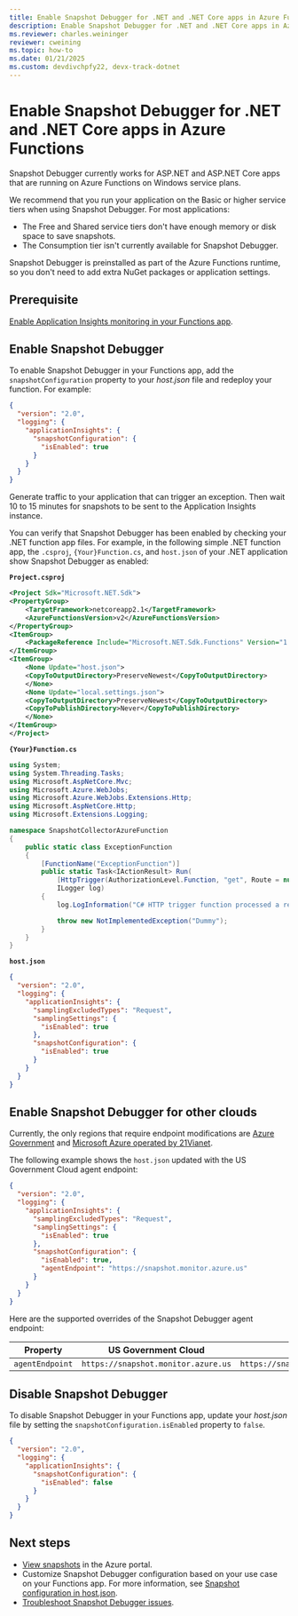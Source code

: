 ```yaml
---
title: Enable Snapshot Debugger for .NET and .NET Core apps in Azure Functions | Microsoft Docs
description: Enable Snapshot Debugger for .NET and .NET Core apps in Azure Functions.
ms.reviewer: charles.weininger
reviewer: cweining
ms.topic: how-to
ms.date: 01/21/2025
ms.custom: devdivchpfy22, devx-track-dotnet
---
```


# Enable Snapshot Debugger for .NET and .NET Core apps in Azure Functions

Snapshot Debugger currently works for ASP.NET and ASP.NET Core apps that are running on Azure Functions on Windows service plans.

We recommend that you run your application on the Basic or higher service tiers when using Snapshot Debugger. For most applications:
- The Free and Shared service tiers don't have enough memory or disk space to save snapshots. 
- The Consumption tier isn't currently available for Snapshot Debugger.

Snapshot Debugger is preinstalled as part of the Azure Functions runtime, so you don't need to add extra NuGet packages or application settings.

## Prerequisite

[Enable Application Insights monitoring in your Functions app](/azure/azure-functions/configure-monitoring#new-function-app-in-the-portal).

## Enable Snapshot Debugger

To enable Snapshot Debugger in your Functions app, add the `snapshotConfiguration` property to your *host.json* file and redeploy your function. For example:

```json
{
  "version": "2.0",
  "logging": {
    "applicationInsights": {
      "snapshotConfiguration": {
        "isEnabled": true
      }
    }
  }
}
```

Generate traffic to your application that can trigger an exception. Then wait 10 to 15 minutes for snapshots to be sent to the Application Insights instance.

You can verify that Snapshot Debugger has been enabled by checking your .NET function app files. For example, in the following simple .NET function app, the `.csproj`, `{Your}Function.cs`, and `host.json` of your .NET application show Snapshot Debugger as enabled:

**`Project.csproj`**

```xml
<Project Sdk="Microsoft.NET.Sdk">
<PropertyGroup>
    <TargetFramework>netcoreapp2.1</TargetFramework>
    <AzureFunctionsVersion>v2</AzureFunctionsVersion>
</PropertyGroup>
<ItemGroup>
    <PackageReference Include="Microsoft.NET.Sdk.Functions" Version="1.0.31" />
</ItemGroup>
<ItemGroup>
    <None Update="host.json">
    <CopyToOutputDirectory>PreserveNewest</CopyToOutputDirectory>
    </None>
    <None Update="local.settings.json">
    <CopyToOutputDirectory>PreserveNewest</CopyToOutputDirectory>
    <CopyToPublishDirectory>Never</CopyToPublishDirectory>
    </None>
</ItemGroup>
</Project>
```

**`{Your}Function.cs`**

```csharp
using System;
using System.Threading.Tasks;
using Microsoft.AspNetCore.Mvc;
using Microsoft.Azure.WebJobs;
using Microsoft.Azure.WebJobs.Extensions.Http;
using Microsoft.AspNetCore.Http;
using Microsoft.Extensions.Logging;

namespace SnapshotCollectorAzureFunction
{
    public static class ExceptionFunction
    {
        [FunctionName("ExceptionFunction")]
        public static Task<IActionResult> Run(
            [HttpTrigger(AuthorizationLevel.Function, "get", Route = null)] HttpRequest req,
            ILogger log)
        {
            log.LogInformation("C# HTTP trigger function processed a request.");

            throw new NotImplementedException("Dummy");
        }
    }
}
```

**`host.json`**

```json
{
  "version": "2.0",
  "logging": {
    "applicationInsights": {
      "samplingExcludedTypes": "Request",
      "samplingSettings": {
        "isEnabled": true
      },
      "snapshotConfiguration": {
        "isEnabled": true
      }
    }
  }
}
```

## Enable Snapshot Debugger for other clouds

Currently, the only regions that require endpoint modifications are [Azure Government](/azure/azure-government/compare-azure-government-global-azure#application-insights) and [Microsoft Azure operated by 21Vianet](/azure/china/resources-developer-guide).

The following example shows the `host.json` updated with the US Government Cloud agent endpoint:

```json
{
  "version": "2.0",
  "logging": {
    "applicationInsights": {
      "samplingExcludedTypes": "Request",
      "samplingSettings": {
        "isEnabled": true
      },
      "snapshotConfiguration": {
        "isEnabled": true,
        "agentEndpoint": "https://snapshot.monitor.azure.us"
      }
    }
  }
}
```

Here are the supported overrides of the Snapshot Debugger agent endpoint:

| Property        | US Government Cloud                 | China Cloud                         |
| --------------- | ----------------------------------- | ----------------------------------- |
| `agentEndpoint` | `https://snapshot.monitor.azure.us` | `https://snapshot.monitor.azure.cn` |

## Disable Snapshot Debugger

To disable Snapshot Debugger in your Functions app, update your *host.json* file by setting the `snapshotConfiguration.isEnabled` property to `false`.

```json
{
  "version": "2.0",
  "logging": {
    "applicationInsights": {
      "snapshotConfiguration": {
        "isEnabled": false
      }
    }
  }
}
```

## Next steps

- [View snapshots](snapshot-debugger-data.md?toc=/azure/azure-monitor/toc.json#access-debug-snapshots-in-the-portal) in the Azure portal.
- Customize Snapshot Debugger configuration based on your use case on your Functions app. For more information, see [Snapshot configuration in host.json](/azure/azure-functions/functions-host-json#applicationinsightssnapshotconfiguration).
- [Troubleshoot Snapshot Debugger issues](snapshot-debugger-troubleshoot.md).
